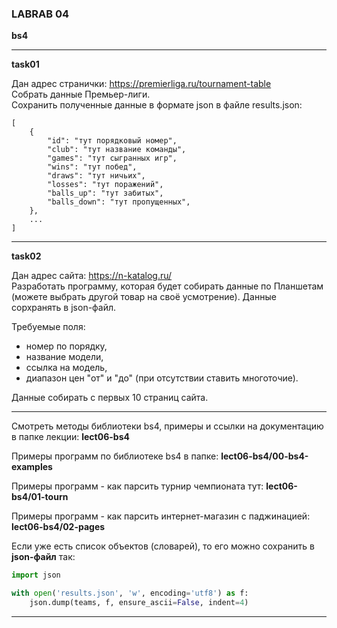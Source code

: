 ### LABRAB 04  

**bs4**  

---  

**task01**  

Дан адрес странички: https://premierliga.ru/tournament-table  
Собрать данные Премьер-лиги.  
Сохранить полученные данные в формате json в файле results.json:  
```
[
	{
		"id": "тут порядковый номер",
		"club": "тут название команды",
		"games": "тут сыгранных игр",
		"wins": "тут побед",
		"draws": "тут ничьих",
		"losses": "тут поражений",
		"balls_up": "тут забитых",
		"balls_down": "тут пропущенных",
	},
	...
]
```

---  

**task02**

Дан адрес сайта: https://n-katalog.ru/  
Разработать программу, которая будет собирать данные по Планшетам (можете выбрать другой товар на своё усмотрение). Данные сорхранять в json-файл.  

Требуемые поля:  
- номер по порядку,  
- название модели,  
- ссылка на модель,  
- диапазон цен "от" и "до" (при отсутствии ставить многоточие).  

Данные собирать с первых 10 страниц сайта.  

---  

Смотреть методы библиотеки bs4, примеры и ссылки на документацию в папке лекции: **lect06-bs4**  

Примеры программ по библиотеке bs4 в папке: **lect06-bs4/00-bs4-examples**  

Примеры программ - как парсить турнир чемпионата тут: **lect06-bs4/01-tourn**  

Примеры программ - как парсить интернет-магазин с паджинацией: **lect06-bs4/02-pages**  

Если уже есть список объектов (словарей), то его можно сохранить в **json-файл** так:  

```py
import json

with open('results.json', 'w', encoding='utf8') as f:
    json.dump(teams, f, ensure_ascii=False, indent=4)
```

---  
